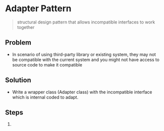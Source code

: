 # Adapter Pattern
> structural design pattern that allows incompatible interfaces to work together

## Problem

- In scenario of using third-party library or existing system, they may not be compatible with the current system and you might not have access to source code to make it compatible

## Solution

- Write a wrapper class (Adapter class) with the incompatible interface which is internal coded to adapt.

## Steps

1. 